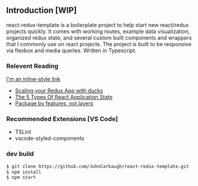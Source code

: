 
## Introduction [WIP]

react-redux-template is a boilerplate project to help start new react/redux projects quickly. It comes with working routes, example data visualization, organized redux state, and several custom built components and wrappers that I commonly use on react projects. The project is built to be responsive via flexbox and media queries. Written in Typescript.

### Relevent Reading
[I'm an inline-style link](https://www.google.com)
- [Scaling your Redux App with ducks](https://medium.freecodecamp.org/scaling-your-redux-app-with-ducks-6115955638be)
- [The 5 Types Of React Application State](http://jamesknelson.com/5-types-react-application-state/)
- [Package by features, not layers](https://hackernoon.com/package-by-features-not-layers-2d076df1964d)

### Recommended Extensions [VS Code]
- TSLint
- vscode-styled-components

### dev build

```sh
$ git clone https://github.com/JohnCarbaugh/react-redux-template.git
$ npm install
$ npm start
```
